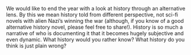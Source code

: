 We would like to end the year with a look at history through an
alternative lens. By this we mean history told from different
perspective, not sci-fi novels with alien Nazi’s winning the war
(although, if you know of a good alternative history novel, please
feel free to share!). History is so much a narrative of who is
documenting it that it becomes hugely subjective and even
dynamic. What history would you rather know? What history do you think
is just plain wrong?
